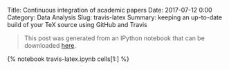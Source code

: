 Title: Continuous integration of academic papers
Date: 2017-07-12 0:00
Category: Data Analysis
Slug: travis-latex
Summary: keeping an up-to-date build of your TeX source using GitHub and
Travis

> This post was generated from an IPython notebook that can be downloaded
> [here](/downloads/notebooks/travis-latex.ipynb).

{% notebook travis-latex.ipynb cells[1:] %}
